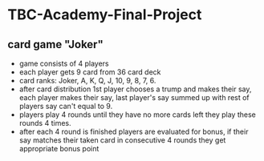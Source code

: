 # TBC-Academy-Final-Project
## card game "Joker"
- game consists of 4 players
- each player gets 9 card from 36 card deck
- card ranks: Joker, A, K, Q, J, 10, 9, 8, 7, 6.
- after card distribution 1st player chooses a trump and makes their say, each
player makes their say, last player's say summed up with rest
of players say can't equal to 9.
- players play 4 rounds until they have no more cards left
they play these rounds 4 times.
- after each 4 round is finished players are evaluated for bonus,
if their say matches their taken card in consecutive 4 rounds they get appropriate bonus point
